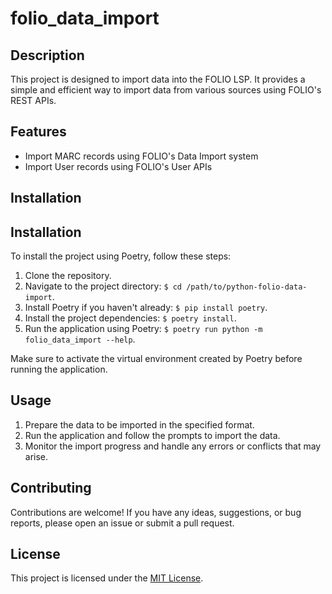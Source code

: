 # folio_data_import

## Description

This project is designed to import data into the FOLIO LSP. It provides a simple and efficient way to import data from various sources using FOLIO's REST APIs.

## Features

- Import MARC records using FOLIO's Data Import system
- Import User records using FOLIO's User APIs

## Installation

## Installation

To install the project using Poetry, follow these steps:

1. Clone the repository.
2. Navigate to the project directory: `$ cd /path/to/python-folio-data-import`.
3. Install Poetry if you haven't already: `$ pip install poetry`.
4. Install the project dependencies: `$ poetry install`.
6. Run the application using Poetry: `$ poetry run python -m folio_data_import --help`.

Make sure to activate the virtual environment created by Poetry before running the application.

## Usage

1. Prepare the data to be imported in the specified format.
2. Run the application and follow the prompts to import the data.
3. Monitor the import progress and handle any errors or conflicts that may arise.

## Contributing

Contributions are welcome! If you have any ideas, suggestions, or bug reports, please open an issue or submit a pull request.

## License

This project is licensed under the [MIT License](LICENSE).
